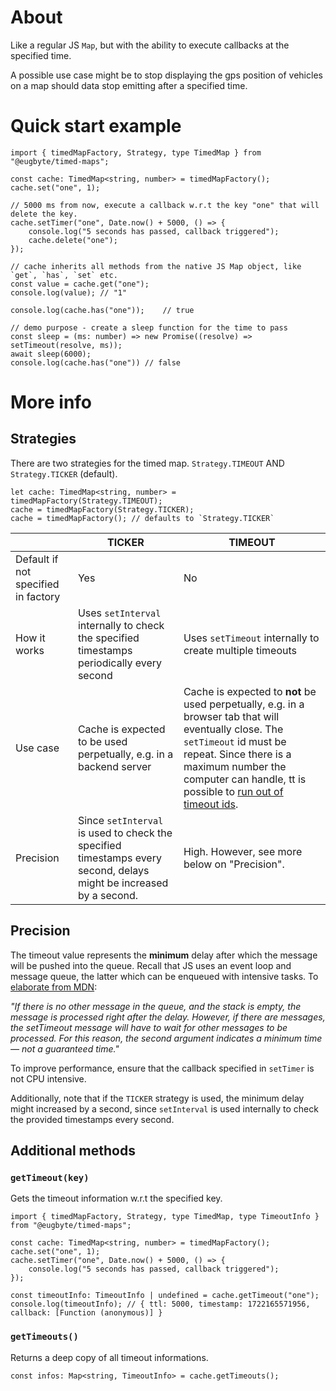 # About

Like a regular JS `Map`, but with the ability to execute callbacks at the specified time.

A possible use case might be to stop displaying the gps position of vehicles on a map should data stop emitting after a specified time.

# Quick start example

```
import { timedMapFactory, Strategy, type TimedMap } from "@eugbyte/timed-maps";

const cache: TimedMap<string, number> = timedMapFactory();
cache.set("one", 1);

// 5000 ms from now, execute a callback w.r.t the key "one" that will delete the key.
cache.setTimer("one", Date.now() + 5000, () => {
    console.log("5 seconds has passed, callback triggered");
    cache.delete("one");
});

// cache inherits all methods from the native JS Map object, like `get`, `has`, `set` etc.
const value = cache.get("one");
console.log(value); // "1"

console.log(cache.has("one"));    // true

// demo purpose - create a sleep function for the time to pass
const sleep = (ms: number) => new Promise((resolve) => setTimeout(resolve, ms));
await sleep(6000);
console.log(cache.has("one")) // false
```

# More info

## Strategies

There are two strategies for the timed map. `Strategy.TIMEOUT` AND `Strategy.TICKER` (default).

```
let cache: TimedMap<string, number> = timedMapFactory(Strategy.TIMEOUT);
cache = timedMapFactory(Strategy.TICKER);
cache = timedMapFactory(); // defaults to `Strategy.TICKER`
```

|                                     | TICKER                                                                                                             | TIMEOUT                                                                                                                                                                                                                                                                                                                              |
| ----------------------------------- | ------------------------------------------------------------------------------------------------------------------ | ------------------------------------------------------------------------------------------------------------------------------------------------------------------------------------------------------------------------------------------------------------------------------------------------------------------------------------ |
| Default if not specified in factory | Yes                                                                                                                | No                                                                                                                                                                                                                                                                                                                                   |
| How it works                        | Uses `setInterval` internally to check the specified timestamps periodically every second                          | Uses `setTimeout` internally to create multiple timeouts                                                                                                                                                                                                                                                                             |
| Use case                            | Cache is expected to be used perpetually, e.g. in a backend server                                                 | Cache is expected to <b>not</b> be used perpetually, e.g. in a browser tab that will eventually close. The `setTimeout` id must be repeat. Since there is a maximum number the computer can handle, tt is possible to [run out of timeout ids](https://stackoverflow.com/questions/53102524/does-javascript-run-out-of-timeout-ids). |
| Precision                           | Since `setInterval` is used to check the specified timestamps every second, delays might be increased by a second. | High. However, see more below on "Precision".                                                                                                                                                                                                                                                                                        |

## Precision

The timeout value represents the <b>minimum</b> delay after which the message will be pushed into the queue.
Recall that JS uses an event loop and message queue, the latter which can be enqueued with intensive tasks. To [elaborate from MDN](https://developer.mozilla.org/en-US/docs/Web/JavaScript/Event_loop#adding_messages):

<i>"If there is no other message in the queue, and the stack is empty, the message is processed right after the delay. However, if there are messages, the setTimeout message will have to wait for other messages to be processed. For this reason, the second argument indicates a minimum time — not a guaranteed time."</i>

To improve performance, ensure that the callback specified in `setTimer` is not CPU intensive.

Additionally, note that if the `TICKER` strategy is used, the minimum delay might increased by a second, since `setInterval` is used internally to check the provided timestamps every second.

## Additional methods

### `getTimeout(key)`

Gets the timeout information w.r.t the specified key.

```
import { timedMapFactory, Strategy, type TimedMap, type TimeoutInfo } from "@eugbyte/timed-maps";

const cache: TimedMap<string, number> = timedMapFactory();
cache.set("one", 1);
cache.setTimer("one", Date.now() + 5000, () => {
    console.log("5 seconds has passed, callback triggered");
});

const timeoutInfo: TimeoutInfo | undefined = cache.getTimeout("one");
console.log(timeoutInfo); // { ttl: 5000, timestamp: 1722165571956, callback: [Function (anonymous)] }
```

### `getTimeouts()`

Returns a deep copy of all timeout informations.

```
const infos: Map<string, TimeoutInfo> = cache.getTimeouts();
```
